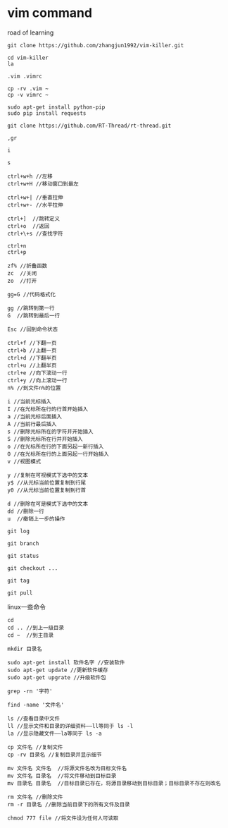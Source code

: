 # vim command
road of learning
```
git clone https://github.com/zhangjun1992/vim-killer.git
```
```
cd vim-killer
la
```
```
.vim .vimrc
```

```
cp -rv .vim ~
cp -v vimrc ~
```
```
sudo apt-get install python-pip
sudo pip install requests
```

```
git clone https://github.com/RT-Thread/rt-thread.git
```
```
,gr
```

```
i
```
```
s
```
```
ctrl+w+h //左移
ctrl+w+H //移动窗口到最左
```
```
ctrl+w+| //垂直拉伸
ctrl+w+- //水平拉伸
```
```
ctrl+]  //跳转定义
ctrl+o  //返回
ctrl+\+s //查找字符
```
```
ctrl+n
ctrl+p
```
```
zf% //折叠函数
zc  //关闭
zo  //打开
```
```
gg=G //代码格式化
```
```
gg //跳转到第一行
G  //跳转到最后一行
```
```
Esc //回到命令状态
```


```
ctrl+f //下翻一页
ctrl+b //上翻一页
ctrl+d //下翻半页
ctrl+u //上翻半页
ctrl+e //向下滚动一行
ctrl+y //向上滚动一行
n% //到文件n%的位置
```
```
i //当前光标插入
I //在光标所在行的行首开始插入
a //当前光标后面插入
A //当前行最后插入
s //删除光标所在的字符并开始插入
S //删除光标所在行并开始插入
o //在光标所在行的下面另起一新行插入
O //在光标所在行的上面另起一行开始插入
v //视图模式
```
```
y //复制在可视模式下选中的文本
y$ //从光标当前位置复制到行尾
y0 //从光标当前位置复制到行首
```
```
d //删除在可是模式下选中的文本
dd //删除一行
u  //撤销上一步的操作
```































```
git log
```
```
git branch
```
```
git status
```

```
git checkout ...
```
```
git tag
```

```
git pull
```

linux一些命令
```
cd 
cd .. //到上一级目录
cd ~  //到主目录
```
```
mkdir 目录名
```
```
sudo apt-get install 软件名字 //安装软件
sudo apt-get update //更新软件缓存
sudo apt-get upgrate //升级软件包
```
```
grep -rn '字符'
```
```
find -name '文件名'
```
```
ls //查看目录中文件
ll //显示文件和目录的详细资料——ll等同于 ls -l
la //显示隐藏文件——la等同于 ls -a

```
```
cp 文件名 //复制文件
cp -rv 目录名 //复制目录并显示细节

```
```
mv 文件名 文件名	//将源文件名改为目标文件名
mv 文件名 目录名	//将文件移动到目标目录
mv 目录名 目录名	//目标目录已存在，将源目录移动到目标目录；目标目录不存在则改名

```
```
rm 文件名 //删除文件
rm -r 目录名 //删除当前目录下的所有文件及目录
```
```
chmod 777 file //将文件设为任何人可读取
```












